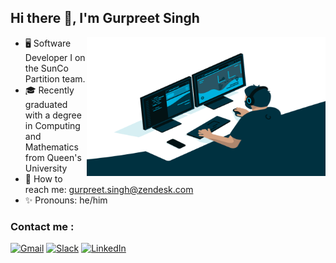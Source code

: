 
## Hi there 👋, I'm Gurpreet Singh <br/>

<a target="_blank">
  <img align="right" height="222" width="382" alt="GIF" src="https://github.com/preet-zd/preet-zd/blob/main/code.gif">
</a>



- 🖥️ Software Developer I on the SunCo Partition team.
- 🎓 Recently graduated with a degree in Computing and Mathematics from Queen's University
- 💬 How to reach me: gurpreet.singh@zendesk.com
- ✨ Pronouns: he/him

### Contact me : 
[![Gmail](https://img.shields.io/badge/Gmail-D14836?logo=gmail&logoColor=white)](mailto:gurpreet.singh@zendesk.com)
[![Slack](https://img.shields.io/badge/Slack-4A154B?logo=slack&logoColor=fff)](https://zendesk.enterprise.slack.com/team/U08RVB7GH29)
[![LinkedIn](https://custom-icon-badges.demolab.com/badge/LinkedIn-0A66C2?logo=linkedin-white&logoColor=fff)](https://www.linkedin.com/in/gurpreetsingh97/)



